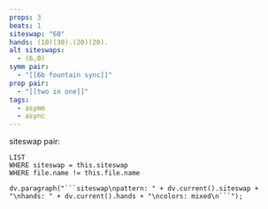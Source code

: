```yaml
---
props: 3
beats: 1
siteswap: "60"
hands: (10)(30).(20)(20).
alt siteswaps:
  - (6,0)
symm pair:
  - "[[6b fountain sync]]"
prop pair:
  - "[[two in one]]"
tags:
  - asymm
  - async
---
```


siteswap pair:
```dataview
LIST
WHERE siteswap = this.siteswap
WHERE file.name != this.file.name
```
```dataviewjs
dv.paragraph("```siteswap\npattern: " + dv.current().siteswap + "\nhands: " + dv.current().hands + "\ncolors: mixed\n```");
```
